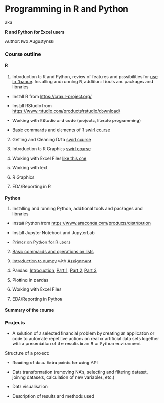 # Programming in R and Python
aka 

**R and Python for Excel users**

Author: Iwo Augustyński



### Course outline

#### R
1. Introduction to R and Python, review of features and possibilities for [use in finance](https://github.com/wilsonfreitas/awesome-quant).
 Installing and running R, additional tools and packages and libraries

 - Install R from https://cran.r-project.org/
 
 - Install RStudio from https://www.rstudio.com/products/rstudio/download/
 
 - Working with RStudio and code (projects, literate programming)
 
 - Basic commands and elements of R [swirl course](https://github.com/IwoA/swirl_courses)

2. Getting and Cleaning Data [swirl course](https://github.com/IwoA/swirl_courses)

3. Introduction to R Graphics [swirl course](https://github.com/IwoA/swirl_courses)

4. Working with Excel Files [like this one](https://static.nbp.pl/dane/monetarno-finansowa/podaz_bilansowa_en.xlsx)

5. Working with text

6. R Graphics

7. EDA/Reporting in R

#### Python

1. Installing and running Python, additional tools and packages and libraries

 - Install Python from https://www.anaconda.com/products/distribution
 
 - Install Jupyter Notebook and JupyterLab
 - [Primer on Python for R users](https://github.com/IwoA/PRPT/raw/main/Primer.ipynb)
 
2. [Basic commands and operations on lists](https://github.com/IwoA/PRPT/raw/main/Introduction_lists.ipynb)

3. [Introduction to numpy](https://github.com/IwoA/PRPT/raw/main/numpy_introduction.ipynb) with [Assignment](https://github.com/IwoA/PRPT/raw/main/Numpy_assignment.ipynb)

4. Pandas: [Introduction](https://github.com/IwoA/PRPT/raw/main/Pandas_introduction.ipynb), [Part 1](https://github.com/IwoA/PRPT/raw/main/Pandas_data_wrangling.ipynb), [Part 2](https://github.com/IwoA/PRPT/raw/main/Hierarchical_indexing.ipynb), [Part 3](https://github.com/IwoA/PRPT/raw/main/Data_aggregation.ipynb)

5. [Plotting in pandas](https://github.com/IwoA/PRPT/raw/main/Plotting.ipynb)

6. Working with Excel Files

7. EDA/Reporting in Python


#### Summary of the course


### Projects

- A solution of a selected financial problem by creating an application or code to automate repetitive actions on real or artificial data sets together with a presentation of the results in an R or Python environment

Structure of a project:

- Reading of data. Extra points for using API

- Data transformation (removing NA's, selecting and filtering dataset, joining datasets, calculation of new variables, etc.)

- Data visualisation

- Description of results and methods used

